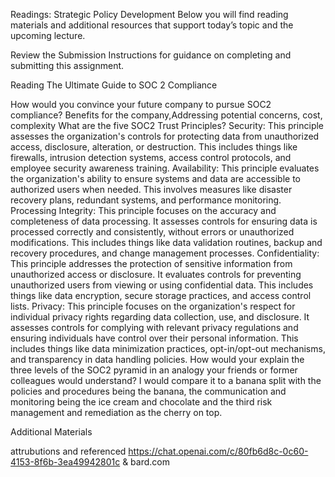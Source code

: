 Readings: Strategic Policy Development
Below you will find reading materials and additional resources that support today’s topic and the upcoming lecture.

Review the Submission Instructions for guidance on completing and submitting this assignment.

Reading
The Ultimate Guide to SOC 2 Compliance

How would you convince your future company to pursue SOC2 compliance? Benefits for the company,Addressing potential concerns, cost, complexity 
What are the five SOC2 Trust Principles? Security: This principle assesses the organization's controls for protecting data from unauthorized access, disclosure, alteration, or destruction. This includes things like firewalls, intrusion detection systems, access control protocols, and employee security awareness training.
Availability: This principle evaluates the organization's ability to ensure systems and data are accessible to authorized users when needed. This involves measures like disaster recovery plans, redundant systems, and performance monitoring.
Processing Integrity: This principle focuses on the accuracy and completeness of data processing. It assesses controls for ensuring data is processed correctly and consistently, without errors or unauthorized modifications. This includes things like data validation routines, backup and recovery procedures, and change management processes.
Confidentiality: This principle addresses the protection of sensitive information from unauthorized access or disclosure. It evaluates controls for preventing unauthorized users from viewing or using confidential data. This includes things like data encryption, secure storage practices, and access control lists.
Privacy: This principle focuses on the organization's respect for individual privacy rights regarding data collection, use, and disclosure. It assesses controls for complying with relevant privacy regulations and ensuring individuals have control over their personal information. This includes things like data minimization practices, opt-in/opt-out mechanisms, and transparency in data handling policies.
How would your explain the three levels of the SOC2 pyramid in an analogy your friends or former colleagues would understand? I would compare it to a banana split with the policies and procedures being the banana, the communication and monitoring being the ice cream and chocolate and the third risk management and remediation as the cherry on top.


Additional Materials


attrubutions and referenced https://chat.openai.com/c/80fb6d8c-0c60-4153-8f6b-3ea49942801c & bard.com
